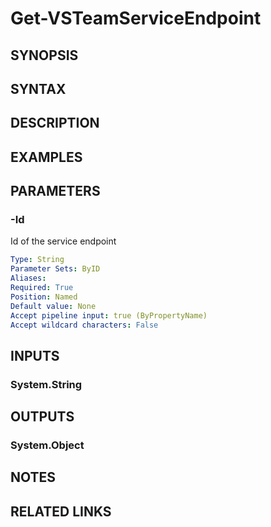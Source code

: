 <!-- #include "./common/header.md" -->

# Get-VSTeamServiceEndpoint

## SYNOPSIS

<!-- #include "./synopsis/Get-VSTeamServiceEndpoint.md" -->

## SYNTAX

## DESCRIPTION

<!-- #include "./synopsis/Get-VSTeamServiceEndpoint.md" -->

## EXAMPLES

## PARAMETERS

<!-- #include "./params/projectName.md" -->

### -Id

Id of the service endpoint

```yaml
Type: String
Parameter Sets: ByID
Aliases:
Required: True
Position: Named
Default value: None
Accept pipeline input: true (ByPropertyName)
Accept wildcard characters: False
```

## INPUTS

### System.String

## OUTPUTS

### System.Object

## NOTES

## RELATED LINKS